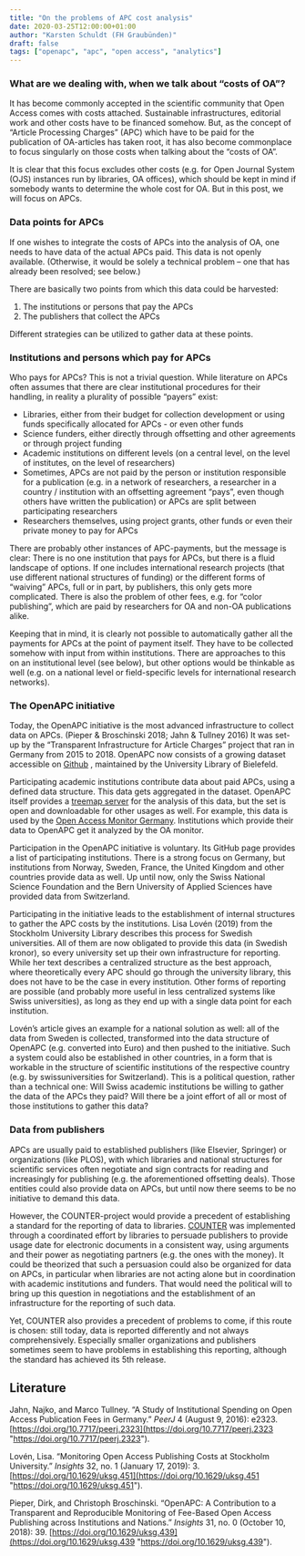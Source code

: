 ```yaml
---
title: "On the problems of APC cost analysis"
date: 2020-03-25T12:00:00+01:00
author: "Karsten Schuldt (FH Graubünden)"
draft: false
tags: ["openapc", "apc", "open access", "analytics"]
---
```


### What are we dealing with, when we talk about “costs of OA”?

It has become commonly accepted in the scientific community that Open Access comes with costs attached. Sustainable infrastructures, editorial work and other costs have to be financed somehow. But, as the concept of “Article Processing Charges” (APC) which have to be paid for the publication of OA-articles has taken root, it has also become commonplace to focus singularly on those costs when talking about the “costs of OA”.
<!--more-->
It is clear that this focus excludes other costs (e.g. for Open Journal System (OJS) instances run by libraries, OA offices), which should be kept in mind if somebody wants to determine the whole cost for OA. But in this post, we will focus on APCs.

### Data points for APCs

If one wishes to integrate the costs of APCs into the analysis of OA, one needs to have data of the actual APCs paid. This data is not openly available. (Otherwise, it would be solely a technical problem – one that has already been resolved; see below.)

There are basically two points from which this data could be harvested:

1. The institutions or persons that pay the APCs
2. The publishers that collect the APCs

Different strategies can be utilized to gather data at these points.

### Institutions and persons which pay for APCs

Who pays for APCs? This is not a trivial question. While literature on APCs often assumes that there are clear institutional procedures for their handling, in reality a plurality of possible “payers” exist:

* Libraries, either from their budget for collection development or using funds specifically allocated for APCs - or even other funds
* Science funders, either directly through offsetting and other agreements or through project funding
* Academic institutions on different levels (on a central level, on the level of institutes, on the level of researchers)
* Sometimes, APCs are not paid by the person or institution responsible for a publication (e.g. in a network of researchers, a researcher in a country / institution with an offsetting agreement “pays”, even though others have written the publication) or APCs are split between participating researchers
* Researchers themselves, using project grants, other funds or even their private money to pay for APCs

There are probably other instances of APC-payments, but the message is clear: There is no one institution that pays for APCs, but there is a fluid landscape of options. If one includes international research projects (that use different national structures of funding) or the different forms of “waiving” APCs, full or in part, by publishers, this only gets more complicated. There is also the problem of other fees, e.g. for “color publishing”, which are paid by researchers for OA and non-OA publications alike.

Keeping that in mind, it is clearly not possible to automatically gather all the payments for APCs at the point of payment itself. They have to be collected somehow with input from within institutions. There are approaches to this on an institutional level (see below), but other options would be thinkable as well (e.g. on a national level or field-specific levels for international research networks).

### The OpenAPC initiative

Today, the OpenAPC initiative is the most advanced infrastructure to collect data on APCs. (Pieper & Broschinski 2018; Jahn & Tullney 2016) It was set-up by the “Transparent Infrastructure for Article Charges” project that ran in Germany from 2015 to 2018. OpenAPC now consists of a growing dataset accessible on [Github](https://github.com/OpenAPC/openapc-de) , maintained by the University Library of Bielefeld.

Participating academic institutions contribute data about paid APCs, using a defined data structure. This data gets aggregated in the dataset. OpenAPC itself provides a [treemap server](https://treemaps.intact-project.org/apcdata/openapc/) for the analysis of this data, but the set is open and downloadable for other usages as well. For example, this data is used by the [Open Access Monitor Germany](https://open-access-monitor.de/#/publication-costs). Institutions which provide their data to OpenAPC get it analyzed by the OA monitor.

Participation in the OpenAPC initiative is voluntary. Its GitHub page provides a list of participating institutions. There is a strong focus on Germany, but institutions from Norway, Sweden, France, the United Kingdom and other countries provide data as well. Up until now, only the Swiss National Science Foundation and the Bern University of Applied Sciences have provided data from Switzerland.

Participating in the initiative leads to the establishment of internal structures to gather the APC costs by the institutions. Lisa Lovén (2019) from the Stockholm University Library describes this process for Swedish universities. All of them are now obligated to provide this data (in Swedish kronor), so every university set up their own infrastructure for reporting. While her text describes a centralized structure as the best approach, where theoretically every APC should go through the university library, this does not have to be the case in every institution. Other forms of reporting are possible (and probably more useful in less centralized systems like Swiss universities), as long as they end up with a single data point for each institution.

Lovén’s article gives an example for a national solution as well: all of the data from Sweden is collected, transformed into the data structure of OpenAPC (e.g. converted into Euro) and then pushed to the initiative. Such a system could also be established in other countries, in a form that is workable in the structure of scientific institutions of the respective country (e.g. by swissuniversities for Switzerland). This is a political question, rather than a technical one: Will Swiss academic institutions be willing to gather the data of the APCs they paid? Will there be a joint effort of all or most of those institutions to gather this data?

### Data from publishers

APCs are usually paid to established publishers (like Elsevier, Springer) or organizations (like PLOS), with which libraries and national structures for scientific services often negotiate and sign contracts for reading and increasingly for publishing (e.g. the aforementioned offsetting deals). Those entities could also provide data on APCs, but until now there seems to be no initiative to demand this data.

However, the COUNTER-project would provide a precedent of establishing a standard for the reporting of data to libraries. [COUNTER](https://www.projectcounter.org/) was implemented through a coordinated effort by libraries to persuade publishers to provide usage date for electronic documents in a consistent way, using arguments and their power as negotiating partners (e.g. the ones with the money). It could be theorized that such a persuasion could also be organized for data on APCs, in particular when libraries are not acting alone but in coordination with academic institutions and funders. That would need the political will to bring up this question in negotiations and the establishment of an infrastructure for the reporting of such data.

Yet, COUNTER also provides a precedent of problems to come, if this route is chosen: still today, data is reported differently and not always comprehensively. Especially smaller organizations and publishers sometimes seem to have problems in establishing this reporting, although the standard has achieved its 5th release.

## Literature

Jahn, Najko, and Marco Tullney. “A Study of Institutional Spending on Open Access Publication Fees in Germany.” _PeerJ_ 4 (August 9, 2016): e2323. [https://doi.org/10.7717/peerj.2323](https://doi.org/10.7717/peerj.2323 "https://doi.org/10.7717/peerj.2323").

Lovén, Lisa. “Monitoring Open Access Publishing Costs at Stockholm University.” _Insights_ 32, no. 1 (January 17, 2019): 3. [https://doi.org/10.1629/uksg.451](https://doi.org/10.1629/uksg.451 "https://doi.org/10.1629/uksg.451").

Pieper, Dirk, and Christoph Broschinski. “OpenAPC: A Contribution to a Transparent and Reproducible Monitoring of Fee-Based Open Access Publishing across Institutions and Nations.” _Insights_ 31, no. 0 (October 10, 2018): 39. [https://doi.org/10.1629/uksg.439](https://doi.org/10.1629/uksg.439 "https://doi.org/10.1629/uksg.439").